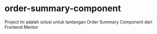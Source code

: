 # order-summary-component
Project ini adalah solusi untuk tantangan Order Summary Component dari Frontend Mentor 
